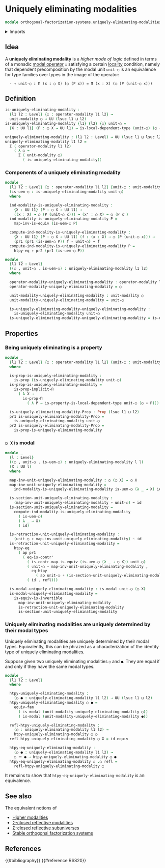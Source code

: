 # Uniquely eliminating modalities

```agda
module orthogonal-factorization-systems.uniquely-eliminating-modalities where
```

<details><summary>Imports</summary>

```agda
open import foundation.action-on-identifications-functions
open import foundation.contractible-maps
open import foundation.contractible-types
open import foundation.dependent-pair-types
open import foundation.dependent-products-contractible-types
open import foundation.dependent-products-propositions
open import foundation.equivalences
open import foundation.function-extensionality
open import foundation.function-extensionality-axiom
open import foundation.function-types
open import foundation.homotopies
open import foundation.identity-types
open import foundation.propositions
open import foundation.univalence
open import foundation.universe-levels

open import orthogonal-factorization-systems.modal-operators
open import orthogonal-factorization-systems.types-local-at-maps
```

</details>

## Idea

A **uniquely eliminating modality** is a _higher mode of logic_ defined in terms
of a monadic
[modal operator](orthogonal-factorization-systems.modal-operators.md) `○`
satisfying a certain
[locality](orthogonal-factorization-systems.types-local-at-maps.md) condition,
namely that dependent precomposition by the modal unit `unit-○` is an
equivalence for type families over types in the image of the operator:

```text
  - ∘ unit-○ : Π (x : ○ X) (○ (P x)) ≃ Π (x : X) (○ (P (unit-○ x)))
```

## Definition

```agda
is-uniquely-eliminating-modality :
  {l1 l2 : Level} {○ : operator-modality l1 l2} →
  unit-modality ○ → UU (lsuc l1 ⊔ l2)
is-uniquely-eliminating-modality {l1} {l2} {○} unit-○ =
  {X : UU l1} (P : ○ X → UU l1) → is-local-dependent-type (unit-○) (○ ∘ P)

uniquely-eliminating-modality : (l1 l2 : Level) → UU (lsuc l1 ⊔ lsuc l2)
uniquely-eliminating-modality l1 l2 =
  Σ ( operator-modality l1 l2)
    ( λ ○ →
      Σ ( unit-modality ○)
        ( is-uniquely-eliminating-modality))
```

### Components of a uniquely eliminating modality

```agda
module _
  {l1 l2 : Level} {○ : operator-modality l1 l2} {unit-○ : unit-modality ○}
  (is-uem-○ : is-uniquely-eliminating-modality unit-○)
  where

  ind-modality-is-uniquely-eliminating-modality :
    {X : UU l1} (P : ○ X → UU l1) →
    ((x : X) → ○ (P (unit-○ x))) → (x' : ○ X) → ○ (P x')
  ind-modality-is-uniquely-eliminating-modality P =
    map-inv-is-equiv (is-uem-○ P)

  compute-ind-modality-is-uniquely-eliminating-modality :
    {X : UU l1} (P : ○ X → UU l1) (f : (x : X) → ○ (P (unit-○ x))) →
    (pr1 (pr1 (is-uem-○ P)) f ∘ unit-○) ~ f
  compute-ind-modality-is-uniquely-eliminating-modality P =
    htpy-eq ∘ pr2 (pr1 (is-uem-○ P))

module _
  {l1 l2 : Level}
  ((○ , unit-○ , is-uem-○) : uniquely-eliminating-modality l1 l2)
  where

  operator-modality-uniquely-eliminating-modality : operator-modality l1 l2
  operator-modality-uniquely-eliminating-modality = ○

  unit-modality-uniquely-eliminating-modality : unit-modality ○
  unit-modality-uniquely-eliminating-modality = unit-○

  is-uniquely-eliminating-modality-uniquely-eliminating-modality :
    is-uniquely-eliminating-modality unit-○
  is-uniquely-eliminating-modality-uniquely-eliminating-modality = is-uem-○
```

## Properties

### Being uniquely eliminating is a property

```agda
module _
  {l1 l2 : Level} {○ : operator-modality l1 l2} (unit-○ : unit-modality ○)
  where

  is-prop-is-uniquely-eliminating-modality :
    is-prop (is-uniquely-eliminating-modality unit-○)
  is-prop-is-uniquely-eliminating-modality =
    is-prop-implicit-Π
      ( λ X →
        is-prop-Π
          ( λ P → is-property-is-local-dependent-type unit-○ (○ ∘ P)))

  is-uniquely-eliminating-modality-Prop : Prop (lsuc l1 ⊔ l2)
  pr1 is-uniquely-eliminating-modality-Prop =
    is-uniquely-eliminating-modality unit-○
  pr2 is-uniquely-eliminating-modality-Prop =
    is-prop-is-uniquely-eliminating-modality
```

### `○ X` is modal

```agda
module _
  {l : Level}
  ((○ , unit-○ , is-uem-○) : uniquely-eliminating-modality l l)
  (X : UU l)
  where

  map-inv-unit-uniquely-eliminating-modality : ○ (○ X) → ○ X
  map-inv-unit-uniquely-eliminating-modality =
    ind-modality-is-uniquely-eliminating-modality is-uem-○ (λ _ → X) id

  is-section-unit-uniquely-eliminating-modality :
    (map-inv-unit-uniquely-eliminating-modality ∘ unit-○) ~ id
  is-section-unit-uniquely-eliminating-modality =
    compute-ind-modality-is-uniquely-eliminating-modality
      ( is-uem-○)
      ( λ _ → X)
      ( id)

  is-retraction-unit-uniquely-eliminating-modality :
    (unit-○ ∘ map-inv-unit-uniquely-eliminating-modality) ~ id
  is-retraction-unit-uniquely-eliminating-modality =
    htpy-eq
      ( ap pr1
        ( eq-is-contr'
          ( is-contr-map-is-equiv (is-uem-○ (λ _ → ○ X)) unit-○)
          ( unit-○ ∘ map-inv-unit-uniquely-eliminating-modality ,
            eq-htpy
              ( ap unit-○ ∘ (is-section-unit-uniquely-eliminating-modality)))
          ( id , refl)))

  is-modal-uniquely-eliminating-modality : is-modal unit-○ (○ X)
  is-modal-uniquely-eliminating-modality =
    is-equiv-is-invertible
      map-inv-unit-uniquely-eliminating-modality
      is-retraction-unit-uniquely-eliminating-modality
      is-section-unit-uniquely-eliminating-modality
```

### Uniquely eliminating modalities are uniquely determined by their modal types

Uniquely eliminating modalities are uniquely determined by their modal types.
Equivalently, this can be phrazed as a characterization of the identity type of
uniquely eliminating modalities.

Suppose given two uniquely eliminating modalities `○` and `●`. They are equal if
and only if they have the same modal types.

```agda
module _
  {l1 l2 : Level}
  where

  htpy-uniquely-eliminating-modality :
    (○ ● : uniquely-eliminating-modality l1 l2) → UU (lsuc l1 ⊔ l2)
  htpy-uniquely-eliminating-modality ○ ● =
    equiv-fam
      ( is-modal (unit-modality-uniquely-eliminating-modality ○))
      ( is-modal (unit-modality-uniquely-eliminating-modality ●))

  refl-htpy-uniquely-eliminating-modality :
    (○ : uniquely-eliminating-modality l1 l2) →
    htpy-uniquely-eliminating-modality ○ ○
  refl-htpy-uniquely-eliminating-modality ○ X = id-equiv

  htpy-eq-uniquely-eliminating-modality :
    (○ ● : uniquely-eliminating-modality l1 l2) →
    ○ ＝ ● → htpy-uniquely-eliminating-modality ○ ●
  htpy-eq-uniquely-eliminating-modality ○ .○ refl =
    refl-htpy-uniquely-eliminating-modality ○
```

It remains to show that `htpy-eq-uniquely-eliminating-modality` is an
equivalence.

## See also

The equivalent notions of

- [Higher modalities](orthogonal-factorization-systems.higher-modalities.md)
- [Σ-closed reflective modalities](orthogonal-factorization-systems.sigma-closed-reflective-modalities.md)
- [Σ-closed reflective subuniverses](orthogonal-factorization-systems.sigma-closed-reflective-subuniverses.md)
- [Stable orthogonal factorization systems](orthogonal-factorization-systems.stable-orthogonal-factorization-systems.md)

## References

{{#bibliography}} {{#reference RSS20}}
